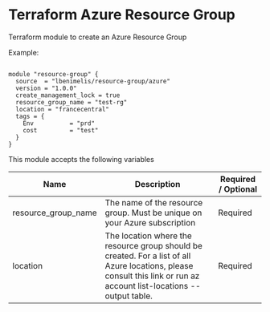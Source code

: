 # Terraform Azure Resource Group
Terraform module to create an Azure Resource Group

Example:
```hcl

module "resource-group" {
  source  = "lbenimelis/resource-group/azure"
  version = "1.0.0"
  create_management_lock = true
  resource_group_name = "test-rg"
  location = "francecentral"
  tags = {
    Env          = "prd"
    cost         = "test"
  }
}

```

This module accepts the following variables

| Name    | Description     | Required / Optional |
| ------- | --------------- | ---------- |
| resource_group_name    | The name of the resource group. Must be unique on your Azure subscription | Required |
| location | The location where the resource group should be created. For a list of all Azure locations, please consult this link or run az account list-locations --output table. | Required |
